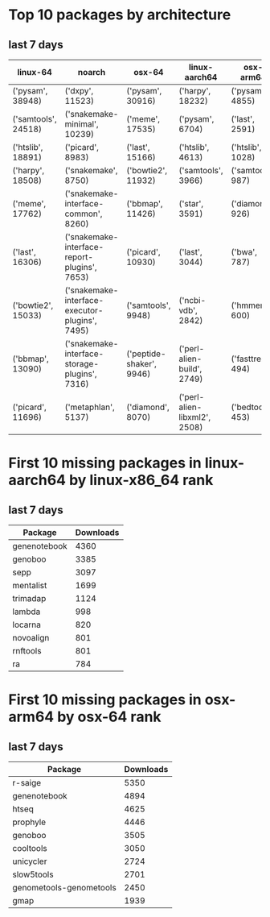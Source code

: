 # Top 10 packages by architecture
## last 7 days
|linux-64 | noarch | osx-64 | linux-aarch64 | osx-arm64 | 
|-|-|-|-|-|
|('pysam', 38948) |('dxpy', 11523) |('pysam', 30916) |('harpy', 18232) |('pysam', 4855) |
|('samtools', 24518) |('snakemake-minimal', 10239) |('meme', 17535) |('pysam', 6704) |('last', 2591) |
|('htslib', 18891) |('picard', 8983) |('last', 15166) |('htslib', 4613) |('htslib', 1028) |
|('harpy', 18508) |('snakemake', 8750) |('bowtie2', 11932) |('samtools', 3966) |('samtools', 987) |
|('meme', 17762) |('snakemake-interface-common', 8260) |('bbmap', 11426) |('star', 3591) |('diamond', 926) |
|('last', 16306) |('snakemake-interface-report-plugins', 7653) |('picard', 10930) |('last', 3044) |('bwa', 787) |
|('bowtie2', 15033) |('snakemake-interface-executor-plugins', 7495) |('samtools', 9948) |('ncbi-vdb', 2842) |('hmmer', 600) |
|('bbmap', 13090) |('snakemake-interface-storage-plugins', 7316) |('peptide-shaker', 9946) |('perl-alien-build', 2749) |('fasttree', 494) |
|('picard', 11696) |('metaphlan', 5137) |('diamond', 8070) |('perl-alien-libxml2', 2508) |('bedtools', 453) |
# First 10 missing packages in linux-aarch64 by linux-x86_64 rank
## last 7 days

| Package | Downloads |
| - | - |
| genenotebook | 4360 | 
| genoboo | 3385 | 
| sepp | 3097 | 
| mentalist | 1699 | 
| trimadap | 1124 | 
| lambda | 998 | 
| locarna | 820 | 
| novoalign | 801 | 
| rnftools | 801 | 
| ra | 784 | 
# First 10 missing packages in osx-arm64 by osx-64 rank
## last 7 days

| Package | Downloads |
| - | - |
| r-saige | 5350 | 
| genenotebook | 4894 | 
| htseq | 4625 | 
| prophyle | 4446 | 
| genoboo | 3505 | 
| cooltools | 3050 | 
| unicycler | 2724 | 
| slow5tools | 2701 | 
| genometools-genometools | 2450 | 
| gmap | 1939 | 
